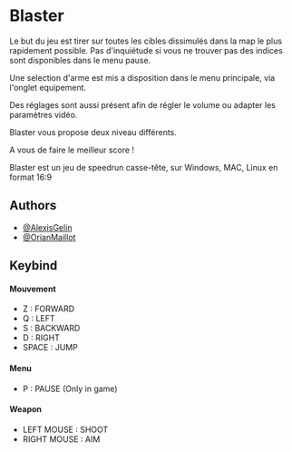 # Blaster

Le but du jeu est tirer sur toutes les cibles dissimulés dans la map le plus rapidement possible.
Pas d'inquiétude si vous ne trouver pas des indices sont disponibles dans le menu pause.

Une selection d'arme est mis a disposition dans le menu principale, via l'onglet equipement.

Des réglages sont aussi présent afin de régler le volume ou adapter les paramètres vidéo. 

Blaster vous propose deux niveau différents.

A vous de faire le meilleur score !

Blaster est un jeu de speedrun casse-tête, sur Windows, MAC, Linux en format 16:9

## Authors

- [@AlexisGelin](https://github.com/AlexisGelin)
- [@OrianMaillot](https://github.com/OrianMaillot)



## Keybind

#### Mouvement
- Z : FORWARD
- Q : LEFT
- S : BACKWARD
- D : RIGHT
- SPACE : JUMP

#### Menu
- P : PAUSE (Only in game)

#### Weapon
- LEFT MOUSE : SHOOT
- RIGHT MOUSE : AIM
